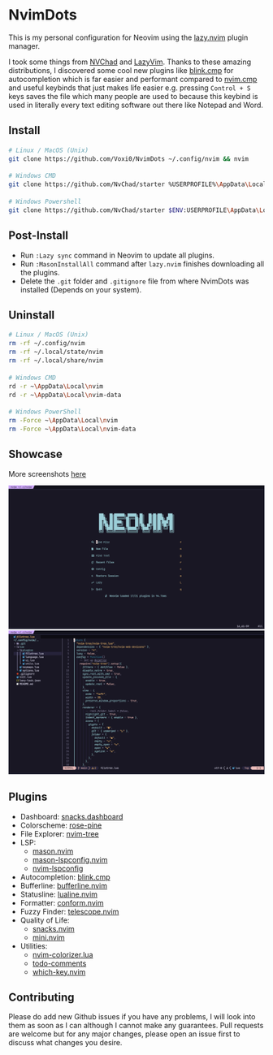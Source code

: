# NvimDots
This is my personal configuration for Neovim using the <a href="https://github.com/folke/lazy.nvim">lazy.nvim</a> plugin manager.

I took some things from [NVChad](https://nvchad.com/) and [LazyVim](https://www.lazyvim.org/). Thanks to these amazing distributions, I discovered some cool
new plugins like <a href="https://github.com/Saghen/blink.cmp">blink.cmp</a> for autocompletion which is far easier and performant compared to
[nvim.cmp](https://github.com/hrsh7th/nvim-cmp) and useful keybinds that just makes life easier e.g. pressing `Control + S` keys saves the file which many
people are used to because this keybind is used in literally every text editing software out there like Notepad and Word.

## Install
```bash
# Linux / MacOS (Unix)
git clone https://github.com/Voxi0/NvimDots ~/.config/nvim && nvim

# Windows CMD
git clone https://github.com/NvChad/starter %USERPROFILE%\AppData\Local\nvim && nvim

# Windows Powershell
git clone https://github.com/NvChad/starter $ENV:USERPROFILE\AppData\Local\nvim && nvim
```

## Post-Install
- Run `:Lazy sync` command in Neovim to update all plugins.
- Run `:MasonInstallAll` command after `lazy.nvim` finishes downloading all the plugins.
- Delete the `.git` folder and `.gitignore` file from where NvimDots was installed (Depends on your system).

## Uninstall
```bash
# Linux / MacOS (Unix)
rm -rf ~/.config/nvim
rm -rf ~/.local/state/nvim
rm -rf ~/.local/share/nvim

# Windows CMD
rd -r ~\AppData\Local\nvim
rd -r ~\AppData\Local\nvim-data

# Windows PowerShell
rm -Force ~\AppData\Local\nvim
rm -Force ~\AppData\Local\nvim-data
```

## Showcase
More screenshots [here](./assets/showcase.md)

![Dashboard](./assets/images/dashboard.png "Snacks.Dashboard")
![Main](./assets/images/main.png "Main")

## Plugins
- Dashboard: [snacks.dashboard](https://github.com/folke/snacks.nvim/blob/main/docs/dashboard.md)
- Colorscheme: [rose-pine](https://github.com/rose-pine/neovim)
- File Explorer: [nvim-tree](https://github.com/nvim-tree/nvim-tree.lua)
- LSP: 
    - [mason.nvim](https://github.com/williamboman/mason.nvim)
    - [mason-lspconfig.nvim](https://github.com/williamboman/mason-lspconfig.nvim)
    - [nvim-lspconfig](https://github.com/neovim/nvim-lspconfig)
- Autocompletion: [blink.cmp](https://github.com/Saghen/blink.cmp)
- Bufferline: [bufferline.nvim](https://github.com/akinsho/bufferline.nvim)
- Statusline: [lualine.nvim](https://github.com/nvim-lualine/lualine.nvim)
- Formatter: [conform.nvim](https://github.com/stevearc/conform.nvim)
- Fuzzy Finder: [telescope.nvim](https://github.com/nvim-telescope/telescope.nvim)
- Quality of Life: 
    - [snacks.nvim](https://github.com/folke/snacks.nvim)
    - [mini.nvim](https://github.com/echasnovski/mini.nvim)
- Utilities:
    - [nvim-colorizer.lua](https://github.com/catgoose/nvim-colorizer.lua)
    - [todo-comments](https://github.com/folke/todo-comments.nvim)
    - [which-key.nvim](https://github.com/folke/which-key.nvim)

## Contributing
Please do add new Github issues if you have any problems, I will look into them as soon as I can although I cannot make any guarantees. Pull requests are
welcome but for any major changes, please open an issue first to discuss what changes you desire.
